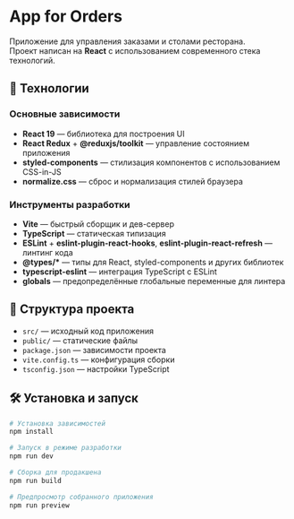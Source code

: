 # App for Orders

Приложение для управления заказами и столами ресторана.  
Проект написан на **React** с использованием современного стека технологий.

## 🚀 Технологии

### Основные зависимости
- **React 19** — библиотека для построения UI  
- **React Redux** + **@reduxjs/toolkit** — управление состоянием приложения  
- **styled-components** — стилизация компонентов с использованием CSS-in-JS  
- **normalize.css** — сброс и нормализация стилей браузера  

### Инструменты разработки
- **Vite** — быстрый сборщик и дев-сервер  
- **TypeScript** — статическая типизация  
- **ESLint** + **eslint-plugin-react-hooks**, **eslint-plugin-react-refresh** — линтинг кода  
- **@types/\*** — типы для React, styled-components и других библиотек  
- **typescript-eslint** — интеграция TypeScript с ESLint  
- **globals** — предопределённые глобальные переменные для линтера  

## 📂 Структура проекта
- `src/` — исходный код приложения  
- `public/` — статические файлы  
- `package.json` — зависимости проекта  
- `vite.config.ts` — конфигурация сборки  
- `tsconfig.json` — настройки TypeScript  

## 🛠 Установка и запуск

```bash
# Установка зависимостей
npm install

# Запуск в режиме разработки
npm run dev

# Сборка для продакшена
npm run build

# Предпросмотр собранного приложения
npm run preview
```